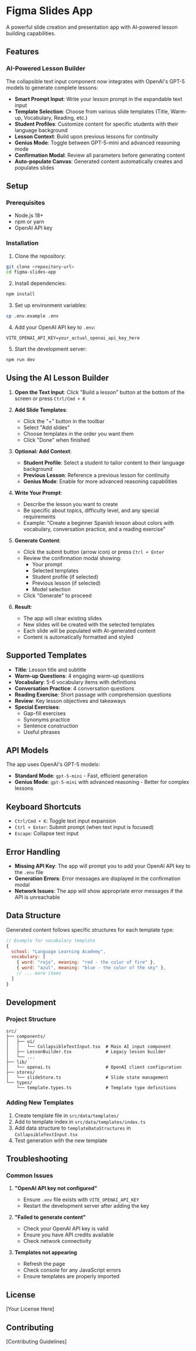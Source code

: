 # Figma Slides App

A powerful slide creation and presentation app with AI-powered lesson building capabilities.

## Features

### AI-Powered Lesson Builder
The collapsible text input component now integrates with OpenAI's GPT-5 models to generate complete lessons:

- **Smart Prompt Input**: Write your lesson prompt in the expandable text input
- **Template Selection**: Choose from various slide templates (Title, Warm-up, Vocabulary, Reading, etc.)
- **Student Profiles**: Customize content for specific students with their language background
- **Lesson Context**: Build upon previous lessons for continuity
- **Genius Mode**: Toggle between GPT-5-mini and advanced reasoning mode
- **Confirmation Modal**: Review all parameters before generating content
- **Auto-populate Canvas**: Generated content automatically creates and populates slides

## Setup

### Prerequisites
- Node.js 18+ 
- npm or yarn
- OpenAI API key

### Installation

1. Clone the repository:
```bash
git clone <repository-url>
cd figma-slides-app
```

2. Install dependencies:
```bash
npm install
```

3. Set up environment variables:
```bash
cp .env.example .env
```

4. Add your OpenAI API key to `.env`:
```
VITE_OPENAI_API_KEY=your_actual_openai_api_key_here
```

5. Start the development server:
```bash
npm run dev
```

## Using the AI Lesson Builder

1. **Open the Text Input**: Click "Build a lesson" button at the bottom of the screen or press `Ctrl/Cmd + K`

2. **Add Slide Templates**:
   - Click the "+" button in the toolbar
   - Select "Add slides"
   - Choose templates in the order you want them
   - Click "Done" when finished

3. **Optional: Add Context**:
   - **Student Profile**: Select a student to tailor content to their language background
   - **Previous Lesson**: Reference a previous lesson for continuity
   - **Genius Mode**: Enable for more advanced reasoning capabilities

4. **Write Your Prompt**:
   - Describe the lesson you want to create
   - Be specific about topics, difficulty level, and any special requirements
   - Example: "Create a beginner Spanish lesson about colors with vocabulary, conversation practice, and a reading exercise"

5. **Generate Content**:
   - Click the submit button (arrow icon) or press `Ctrl + Enter`
   - Review the confirmation modal showing:
     - Your prompt
     - Selected templates
     - Student profile (if selected)
     - Previous lesson (if selected)
     - Model selection
   - Click "Generate" to proceed

6. **Result**:
   - The app will clear existing slides
   - New slides will be created with the selected templates
   - Each slide will be populated with AI-generated content
   - Content is automatically formatted and styled

## Supported Templates

- **Title**: Lesson title and subtitle
- **Warm-up Questions**: 4 engaging warm-up questions
- **Vocabulary**: 5-6 vocabulary items with definitions
- **Conversation Practice**: 4 conversation questions
- **Reading Exercise**: Short passage with comprehension questions
- **Review**: Key lesson objectives and takeaways
- **Special Exercises**:
  - Gap-fill exercises
  - Synonyms practice
  - Sentence construction
  - Useful phrases

## API Models

The app uses OpenAI's GPT-5 models:
- **Standard Mode**: `gpt-5-mini` - Fast, efficient generation
- **Genius Mode**: `gpt-5-mini` with advanced reasoning - Better for complex lessons

## Keyboard Shortcuts

- `Ctrl/Cmd + K`: Toggle text input expansion
- `Ctrl + Enter`: Submit prompt (when text input is focused)
- `Escape`: Collapse text input

## Error Handling

- **Missing API Key**: The app will prompt you to add your OpenAI API key to the `.env` file
- **Generation Errors**: Error messages are displayed in the confirmation modal
- **Network Issues**: The app will show appropriate error messages if the API is unreachable

## Data Structure

Generated content follows specific structures for each template type:

```javascript
// Example for vocabulary template
{
  school: "Language Learning Academy",
  vocabulary: [
    { word: "rojo", meaning: "red - the color of fire" },
    { word: "azul", meaning: "blue - the color of the sky" },
    // ... more items
  ]
}
```

## Development

### Project Structure
```
src/
├── components/
│   ├── ui/
│   │   └── CollapsibleTextInput.tsx  # Main AI input component
│   ├── LessonBuilder.tsx             # Legacy lesson builder
│   └── ...
├── lib/
│   └── openai.ts                     # OpenAI client configuration
├── stores/
│   └── slideStore.ts                 # Slide state management
└── types/
    └── template.types.ts             # Template type definitions
```

### Adding New Templates

1. Create template file in `src/data/templates/`
2. Add to template index in `src/data/templates/index.ts`
3. Add data structure to `templateDataStructures` in `CollapsibleTextInput.tsx`
4. Test generation with the new template

## Troubleshooting

### Common Issues

1. **"OpenAI API key not configured"**
   - Ensure `.env` file exists with `VITE_OPENAI_API_KEY`
   - Restart the development server after adding the key

2. **"Failed to generate content"**
   - Check your OpenAI API key is valid
   - Ensure you have API credits available
   - Check network connectivity

3. **Templates not appearing**
   - Refresh the page
   - Check console for any JavaScript errors
   - Ensure templates are properly imported

## License

[Your License Here]

## Contributing

[Contributing Guidelines]
